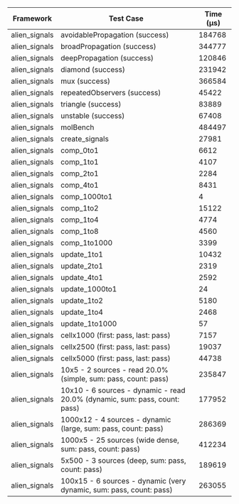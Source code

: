 | Framework | Test Case | Time (μs) |
| --- | --- | --- |
| alien_signals | avoidablePropagation (success) | 184768 |
| alien_signals | broadPropagation (success) | 344777 |
| alien_signals | deepPropagation (success) | 120846 |
| alien_signals | diamond (success) | 231942 |
| alien_signals | mux (success) | 366584 |
| alien_signals | repeatedObservers (success) | 45422 |
| alien_signals | triangle (success) | 83889 |
| alien_signals | unstable (success) | 67408 |
| alien_signals | molBench | 484497 |
| alien_signals | create_signals | 27981 |
| alien_signals | comp_0to1 | 6612 |
| alien_signals | comp_1to1 | 4107 |
| alien_signals | comp_2to1 | 2284 |
| alien_signals | comp_4to1 | 8431 |
| alien_signals | comp_1000to1 | 4 |
| alien_signals | comp_1to2 | 15122 |
| alien_signals | comp_1to4 | 4774 |
| alien_signals | comp_1to8 | 4560 |
| alien_signals | comp_1to1000 | 3399 |
| alien_signals | update_1to1 | 10432 |
| alien_signals | update_2to1 | 2319 |
| alien_signals | update_4to1 | 2592 |
| alien_signals | update_1000to1 | 24 |
| alien_signals | update_1to2 | 5180 |
| alien_signals | update_1to4 | 2468 |
| alien_signals | update_1to1000 | 57 |
| alien_signals | cellx1000 (first: pass, last: pass) | 7157 |
| alien_signals | cellx2500 (first: pass, last: pass) | 19037 |
| alien_signals | cellx5000 (first: pass, last: pass) | 44738 |
| alien_signals | 10x5 - 2 sources - read 20.0% (simple, sum: pass, count: pass) | 235847 |
| alien_signals | 10x10 - 6 sources - dynamic - read 20.0% (dynamic, sum: pass, count: pass) | 177952 |
| alien_signals | 1000x12 - 4 sources - dynamic (large, sum: pass, count: pass) | 286369 |
| alien_signals | 1000x5 - 25 sources (wide dense, sum: pass, count: pass) | 412234 |
| alien_signals | 5x500 - 3 sources (deep, sum: pass, count: pass) | 189619 |
| alien_signals | 100x15 - 6 sources - dynamic (very dynamic, sum: pass, count: pass) | 263055 |
